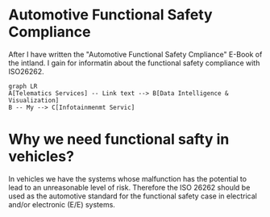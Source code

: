# Automotive Functional Safety Compliance

After I have written the "Automotive Functional Safety Cmpliance" E-Book of the intland. I gain for informatin about the functional safety compliance with ISO26262.
```mermaid
graph LR
A[Telematics Services] -- Link text --> B[Data Intelligence & Visualization]
B -- My --> C[Infotainmenmt Servic]
```

# Why we need functional safty in vehicles?

In vehicles we have the systems whose malfunction has the potential to lead to an unreasonable level of risk. Therefore the ISO 26262 should be used as the automotive standard for the functional safety case in electrical and/or electronic (E/E) systems.


<!--stackedit_data:
eyJoaXN0b3J5IjpbMTc1ODUzOTIzLDc3OTI3NjQxNCwtMzQ2Mj
c2NDU2LDc5NTgxNjAxNiwtNDQwODk0NDI4LC05MzEyNzQyNjcs
Mzg4MzAzMDc4XX0=
-->